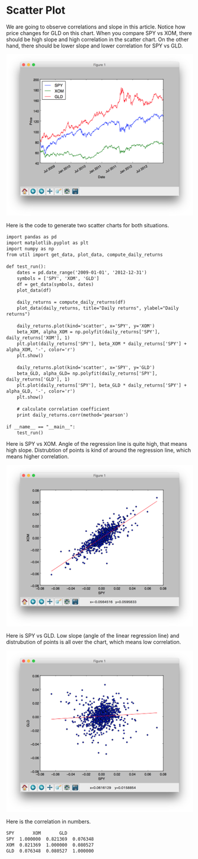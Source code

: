 # Scatter Plot

We are going to observe correlations and slope in this article. Notice how price changes for GLD on this chart. When you compare SPY vs XOM, there should be high slope and high correlation in the scatter chart. On the other hand, there should be lower slope and lower correlation for SPY vs GLD.

![](/assets/scatter-1.png)

Here is the code to generate two scatter charts for both situations.

```
import pandas as pd
import matplotlib.pyplot as plt
import numpy as np
from util import get_data, plot_data, compute_daily_returns

def test_run():
    dates = pd.date_range('2009-01-01', '2012-12-31')
    symbols = ['SPY', 'XOM', 'GLD']
    df = get_data(symbols, dates)
    plot_data(df)

    daily_returns = compute_daily_returns(df)
    plot_data(daily_returns, title="Daily returns", ylabel="Daily returns")

    daily_returns.plot(kind='scatter', x='SPY', y='XOM')
    beta_XOM, alpha_XOM = np.polyfit(daily_returns['SPY'], daily_returns['XOM'], 1)
    plt.plot(daily_returns['SPY'], beta_XOM * daily_returns['SPY'] + alpha_XOM, '-', color='r')
    plt.show()

    daily_returns.plot(kind='scatter', x='SPY', y='GLD')
    beta_GLD, alpha_GLD= np.polyfit(daily_returns['SPY'], daily_returns['GLD'], 1)
    plt.plot(daily_returns['SPY'], beta_GLD * daily_returns['SPY'] + alpha_GLD, '-', color='r')
    plt.show()

    # calculate correlation coefficient
    print daily_returns.corr(method='pearson')

if __name__ == "__main__":
    test_run()
```

Here is SPY vs XOM. Angle of the regression line is quite high, that means high slope. Distrubtion of points is kind of around the regression line, which means higher correlation.

![](/assets/scatter-high-slope-low-correlation.png)

Here is SPY vs GLD. Low slope \(angle of the linear regression line\) and distrubution of points is all over the chart, which means low correlation.

![](/assets/scatter-low-slope.png)

Here is the correlation in numbers.

```
SPY       XOM       GLD
SPY  1.000000  0.821369  0.076348
XOM  0.821369  1.000000  0.080527
GLD  0.076348  0.080527  1.000000
```



